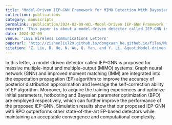 ```yaml
---
title: "Model-Driven IEP-GNN Framework for MIMO Detection With Bayesian Optimization"
collection: publications
category: manuscripts
permalink: /publication/2024-02-09-WCL-Model-Driven IEP-GNN Framework for MIMO Detection With Bayesian Optimization-number-16
excerpt: 'This paper is about a model-driven detector called IEP-GNN is proposed for massive multiple-input and multiple-output (MIMO) systems.'
date: 2024-02-09
venue: 'IEEE Wireless Communications Letters'
paperurl: 'http://zishenliu729.github.io/dongxuan_he.github.io/files/Model-Driven_IEP-GNN_Framework_for_MIMO_Detection_With_Bayesian_Optimization.pdf'
citation: 'Z. Liu, D. He, N. Wu, Q. Yan, and Y. Li, &quot;Model-driven IEP-GNN framework for MIMO detection with Bayesian optimization,&quot; <i>IEEE Wireless Commun. Lett.</i>, vol. 13, no. 2, pp. 387–391, Feb. 2024.'
---
```


In this letter, a model-driven detector called IEP-GNN is proposed for massive multiple-input and multiple-output (MIMO) systems. Graph neural network (GNN) and improved moment matching (IMM) are integrated into the expectation propagation (EP) algorithm to improve the accuracy of posterior distribution approximation and leverage the self-correction ability of EP algorithm. Moreover, to acquire the training experiences and optimize initial parameters, hotbooting and Bayesian parameter optimization (BPO) are employed respectively, which can further improve the performance of the proposed IEP-GNN. Simulation results show that our proposed IEP-GNN with BPO outperforms other state-of-the-art EP-based detectors while maintaining an acceptable convergence and computational complexity.